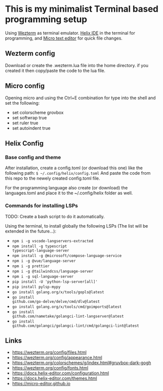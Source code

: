 # This is my minimalist Terminal based programming setup
Using [Wezterm](https://wezterm.org/index.html) as terminal emulator.
[Helix IDE](https://helix-editor.com) in the terminal for programming, 
and [Micro text editor](https://micro-editor.github.io) for quick file changes.

## Wezterm config
Download or create the .wezterm.lua file into the home directory. if you created it then copy/paste the code to the lua file.

## Micro config
Opening micro and using the Ctrl+E combination for type into the shell and set the following:
- set colorscheme grovbox
- set softwrap true
- set ruler true
- set autoindent true


## Helix Config
### Base config and theme
After installation, create a config.toml (or download this one) like the following path:
<code>$ ~/.config/helix/config.toml</code>
And paste the code from this repo to the newely created config.toml file.

For the programming language also create (or download) the languages.toml and place it to the ~/.config/helix folder as well.

### Commands for installing LSPs

TODO: Create a bash script to do it automatically.

Using the terminal, to install globally the following LSPs (The list will be extended in the future...):
- <code>npm i -g vscode-langservers-extracted</code>
- <code>npm install -g typescript typescript-language-server</code>
- <code>npm install -g @microsoft/compose-language-service</code>
- <code>npm i -g @vue/language-server</code>
- <code>npm i -g prettier</code>
- <code>npm i -g @tailwindcss/language-server</code>
- <code>npm i -g sql-language-server</code>
- <code>pip install -U 'python-lsp-server[all]'</code>
- <code>pip install pylsp-mypy</code>
- <code>go install golang.org/x/tools/gopls@latest</code>
- <code>go install github.com/go-delve/delve/cmd/dlv@latest</code>
- <code>go install golang.org/x/tools/cmd/goimports@latest</code>
- <code>go install github.com/nametake/golangci-lint-langserver@latest</code>
- <code>go install github.com/golangci/golangci-lint/cmd/golangci-lint@latest</code>

## Links
- https://wezterm.org/config/files.html
- https://wezterm.org/config/appearance.html
- https://wezterm.org/colorschemes/g/index.html#gruvbox-dark-gogh
- https://wezterm.org/config/fonts.html
- https://docs.helix-editor.com/configuration.html
- https://docs.helix-editor.com/themes.html
- https://micro-editor.github.io
